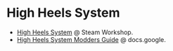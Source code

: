 # High Heels System

- [High Heels System](https://steamcommunity.com/sharedfiles/filedetails/?id=2010870025) @ Steam Workshop.
- [High Heels System Modders Guide](https://docs.google.com/document/d/1Z8-J7LGmXsN6epwl5MrsRo6rPvmwtuic3eyYyyMw9TI/edit?tab=t.0) @ docs.google.
